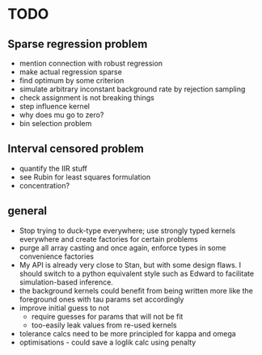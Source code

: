 # TODO

## Sparse regression problem

- mention connection with robust regression
- make actual regression sparse
- find optimum by some criterion
- simulate arbitrary inconstant background rate by rejection sampling
- check assignment is not breaking things
- step influence kernel
- why does mu go to zero?
- bin selection problem

## Interval censored problem

- quantify the IIR stuff
- see Rubin for least squares formulation
- concentration?


## general

- Stop trying to duck-type everywhere; use strongly typed kernels everywhere and create factories for certain problems
- purge all array casting and once again, enforce types in some convenience factories
- My API is already very close to Stan, but with some design flaws. I should switch to a python equivalent style such as Edward to facilitate simulation-based inference.
- the background kernels could benefit from being written more like the foreground ones with tau params set accordingly
- improve initial guess to not
  - require guesses for params that will not be fit
  - too-easily leak values from re-used kernels
- tolerance calcs need to be more principled for kappa and omega
- optimisations - could save a loglik calc using penalty
